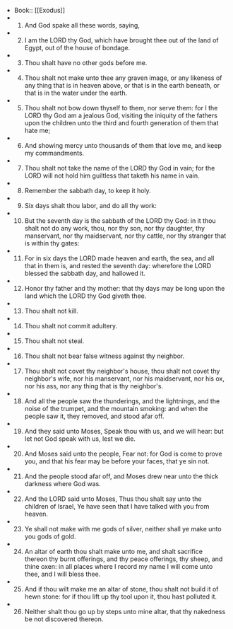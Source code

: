 - Book:: [[Exodus]]
- 1. And God spake all these words, saying,
- 2. I am the LORD thy God, which have brought thee out of the land of Egypt, out of the house of bondage.
- 3. Thou shalt have no other gods before me.
- 4. Thou shalt not make unto thee any graven image, or any likeness of any thing that is in heaven above, or that is in the earth beneath, or that is in the water under the earth.
- 5. Thou shalt not bow down thyself to them, nor serve them: for I the LORD thy God am a jealous God, visiting the iniquity of the fathers upon the children unto the third and fourth generation of them that hate me;
- 6. And showing mercy unto thousands of them that love me, and keep my commandments.
- 7. Thou shalt not take the name of the LORD thy God in vain; for the LORD will not hold him guiltless that taketh his name in vain.
- 8. Remember the sabbath day, to keep it holy.
- 9. Six days shalt thou labor, and do all thy work:
- 10. But the seventh day is the sabbath of the LORD thy God: in it thou shalt not do any work, thou, nor thy son, nor thy daughter, thy manservant, nor thy maidservant, nor thy cattle, nor thy stranger that is within thy gates:
- 11. For in six days the LORD made heaven and earth, the sea, and all that in them is, and rested the seventh day: wherefore the LORD blessed the sabbath day, and hallowed it.
- 12. Honor thy father and thy mother: that thy days may be long upon the land which the LORD thy God giveth thee.
- 13. Thou shalt not kill.
- 14. Thou shalt not commit adultery.
- 15. Thou shalt not steal.
- 16. Thou shalt not bear false witness against thy neighbor.
- 17. Thou shalt not covet thy neighbor's house, thou shalt not covet thy neighbor's wife, nor his manservant, nor his maidservant, nor his ox, nor his ass, nor any thing that is thy neighbor's.
- 18. And all the people saw the thunderings, and the lightnings, and the noise of the trumpet, and the mountain smoking: and when the people saw it, they removed, and stood afar off.
- 19. And they said unto Moses, Speak thou with us, and we will hear: but let not God speak with us, lest we die.
- 20. And Moses said unto the people, Fear not: for God is come to prove you, and that his fear may be before your faces, that ye sin not.
- 21. And the people stood afar off, and Moses drew near unto the thick darkness where God was.
- 22. And the LORD said unto Moses, Thus thou shalt say unto the children of Israel, Ye have seen that I have talked with you from heaven.
- 23. Ye shall not make with me gods of silver, neither shall ye make unto you gods of gold.
- 24. An altar of earth thou shalt make unto me, and shalt sacrifice thereon thy burnt offerings, and thy peace offerings, thy sheep, and thine oxen: in all places where I record my name I will come unto thee, and I will bless thee.
- 25. And if thou wilt make me an altar of stone, thou shalt not build it of hewn stone: for if thou lift up thy tool upon it, thou hast polluted it.
- 26. Neither shalt thou go up by steps unto mine altar, that thy nakedness be not discovered thereon.
